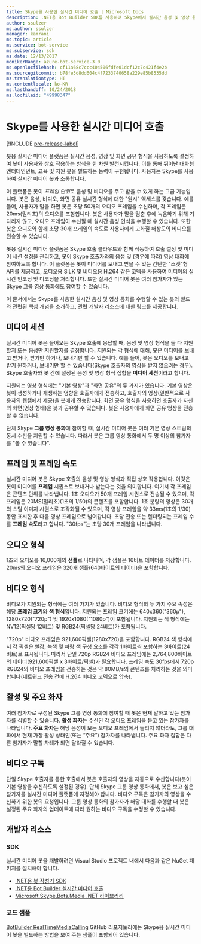 ```yaml
---
title: Skype를 사용한 실시간 미디어 호출 | Microsoft Docs
description: .NET용 Bot Builder SDK를 사용하여 Skype에서 실시간 음성 및 영상 통화를 수행할 수 있는 봇을 빌드할 때 필요한 핵심 개념을 이해합니다.
author: ssulzer
ms.author: ssulzer
manager: kamrani
ms.topic: article
ms.service: bot-service
ms.subservice: sdk
ms.date: 12/13/2017
monikerRange: azure-bot-service-3.0
ms.openlocfilehash: cf11a68c7ccc404506fdfe01dcf12c7c421f4e2b
ms.sourcegitcommit: b78fe3d8dd604c4f7233740658a229e85b8535dd
ms.translationtype: HT
ms.contentlocale: ko-KR
ms.lasthandoff: 10/24/2018
ms.locfileid: "49998347"
---
```

# <a name="real-time-media-calling-with-skype"></a>Skype를 사용한 실시간 미디어 호출

[!INCLUDE [pre-release-label](../includes/pre-release-label-v3.md)]

봇용 실시간 미디어 플랫폼은 실시간 음성, 영상 및 화면 공유 형식을 사용하도록 설정하여 봇이 사용자와 상호 작용하는 방식을 한 차원 발전시킵니다. 이를 통해 뛰어난 대화형 엔터테인먼트, 교육 및 지원 봇을 빌드하는 능력이 구현됩니다. 사용자는 Skype를 사용하여 실시간 미디어 봇과 소통합니다.

이 플랫폼은 봇이 *프레임 단위*로 음성 및 비디오를 주고 받을 수 있게 하는 고급 기능입니다. 봇은 음성, 비디오, 화면 공유 실시간 형식에 대한 "원시" 액세스를 갖습니다. 예를 들어, 사용자가 말을 하면 봇은 초당 50개의 오디오 프레임을 수신하며, 각 프레임은 20ms(밀리초)의 오디오를 포함합니다. 봇은 사용자가 말을 멈춘 후에 녹음하기 위해 기다리지 않고, 오디오 프레임이 수신될 때 실시간 음성 인식을 수행할 수 있습니다. 또한 봇은 오디오와 함께 초당 30개 프레임의 속도로 사용자에게 고화질 해상도의 비디오를 전송할 수 있습니다.

봇용 실시간 미디어 플랫폼은 Skype 호출 클라우드와 함께 작동하여 호출 설정 및 미디어 세션 설정을 관리하고, 봇이 Skype 호출자와의 음성 및 (경우에 따라) 영상 대화에 참여하도록 합니다. 이 플랫폼은 봇이 미디어를 보내고 받을 수 있는 간단한 "소켓"형 API를 제공하고, 오디오용 SILK 및 비디오용 H.264 같은 코덱을 사용하여 미디어의 실시간 인코딩 및 디코딩을 처리합니다. 또한 실시간 미디어 봇은 여러 참가자가 있는 Skype 그룹 영상 통화에도 참여할 수 있습니다.

이 문서에서는 Skype를 사용한 실시간 음성 및 영상 통화를 수행할 수 있는 봇의 빌드와 관련된 핵심 개념을 소개하고, 관련 개발자 리소스에 대한 링크를 제공합니다.

## <a name="media-session"></a>미디어 세션
실시간 미디어 봇은 들어오는 Skype 호출에 응답할 때, 음성 및 영상 형식을 둘 다 지원할지 또는 음성만 지원할지를 결정합니다. 지원되는 각 형식에 대해, 봇은 미디어를 보내고 받거나, 받기만 하거나, 보내기만 할 수 있습니다. 예를 들어, 봇은 오디오를 보내고 받기 원하거나, 보내기만 할 수 있습니다(Skype 호출자의 영상을 받지 않으려는 경우). Skype 호출자와 봇 간에 설정된 음성 및 영상 형식 집합을 **미디어 세션**이라고 합니다.

지원되는 영상 형식에는 "기본 영상"과 "화면 공유"의 두 가지가 있습니다. 기본 영상은 봇이 생성하거나 재생하는 영향을 호출자에게 전송하고, 호출자의 영상(일반적으로 사용자의 웹캠에서 제공)을 봇에게 전송합니다. 화면 공유 형식을 사용하면 호출자가 자신의 화면(영상 형태)을 봇과 공유할 수 있습니다. 봇은 사용자에게 화면 공유 영상을 전송할 수 없습니다.

단체 Skype **그룹 영상 통화**에 참여할 때, 실시간 미디어 봇은 여러 기본 영상 스트림의 동시 수신을 지원할 수 있습니다. 따라서 봇은 그룹 영상 통화에서 두 명 이상의 참가자를 "볼 수 있습니다".

## <a name="frames-and-frame-rate"></a>프레임 및 프레임 속도
실시간 미디어 봇은 Skype 호출의 음성 및 영상 형식과 직접 상호 작용합니다. 이것은 봇이 미디어를 **프레임** 시퀀스로 보내거나 받는다는 것을 의미합니다. 여기서 각 프레임은 콘텐츠 단위를 나타냅니다. 1초 오디오가 50개 프레임 시퀀스로 전송될 수 있으며, 각 프레임은 20MS(밀리초)(1초의 1/50)의 콘텐츠를 포함합니다. 1초 분량의 영상은 30개의 스틸 이미지 시퀀스로 조각화될 수 있으며, 각 영상 프레임을 약 33ms(1초의 1/30) 동안 표시한 후 다음 영상 프레임으로 넘어갑니다. 초당 전송 또는 렌더링되는 프레임 수를 **프레임 속도**라고 합니다. "30fps"는 초당 30개 프레임을 나타냅니다.

## <a name="audio-format"></a>오디오 형식
1초의 오디오를 16,000개의 **샘플**로 나타내며, 각 샘플은 16비트 데이터를 저장합니다. 20ms의 오디오 프레임은 320개 샘플(640바이트의 데이터)을 포함합니다.

## <a name="video-format"></a>비디오 형식
비디오가 지원되는 형식에는 여러 가지가 있습니다. 비디오 형식의 두 가지 주요 속성은 해당 **프레임 크기**와 **색 형식**입니다. 지원되는 프레임 크기에는 640x360("360p"), 1280x720("720p") 및 1920x1080("1080p")이 포함됩니다. 지원되는 색 형식에는 NV12(픽셀당 12비트) 및 RGB24(픽셀당 24비트)가 포함됩니다.

"720p" 비디오 프레임은 921,600픽셀(1280x720)을 포함합니다. RGB24 색 형식에서 각 픽셀은 빨강, 녹색 및 파랑 색 구성 요소를 각각 1바이트씩 포함하는 3바이트(24비트)로 표시됩니다. 따라서 단일 720p RGB24 비디오 프레임에는 2,764,800바이트의 데이터(921,600픽셀 x 3바이트/픽셀)가 필요합니다. 프레임 속도 30fps에서 720p RGB24의 비디오 프레임을 전송하는 것은 약 80MB/s의 콘텐츠를 처리하는 것을 의미합니다(네트워크 전송 전에 H.264 비디오 코덱으로 압축).

## <a name="active-and-dominant-speakers"></a>활성 및 주요 화자
여러 참가자로 구성된 Skype 그룹 영상 통화에 참여할 때 봇은 현재 말하고 있는 참가자를 식별할 수 있습니다. **활성 화자**는 수신된 각 오디오 프레임을 듣고 있는 참가자를 나타냅니다. **주요 화자**는 해당 음성이 모든 오디오 프레임에서 들리지 않더라도, 그룹 대화에서 현재 가장 활성 상태인(또는 “주요”) 참가자를 나타냅니다. 주요 화자 집합은 다른 참가자가 말할 차례가 되면 달라질 수 있습니다.

## <a name="video-subscription"></a>비디오 구독
단일 Skype 호출자를 통한 호출에서 봇은 호출자의 영상을 자동으로 수신합니다(봇이 기본 영상을 수신하도록 설정된 경우). 단체 Skype 그룹 영상 통화에서, 봇은 보고 싶은 참가자를 실시간 미디어 플랫폼에 지정해야 합니다. 비디오 구독은 참가자의 영상을 수신하기 위한 봇의 요청입니다. 그룹 영상 통화의 참가자가 해당 대화를 수행할 때 봇은 설정된 주요 화자의 업데이트에 따라 원하는 비디오 구독을 수정할 수 있습니다.

## <a name="developer-resources"></a>개발자 리소스 

### <a name="sdks"></a>SDK

실시간 미디어 봇을 개발하려면 Visual Studio 프로젝트 내에서 다음과 같은 NuGet 패키지를 설치해야 합니다.

- [.NET용 봇 작성기 SDK](bot-builder-dotnet-overview.md)
- [.NET용 Bot Builder 실시간 미디어 호출](https://www.nuget.org/packages?q=Bot.Builder.RealTimeMediaCalling)
- [Microsoft.Skype.Bots.Media .NET 라이브러리](https://www.nuget.org/packages?q=Microsoft.Skype.Bots.Media)

### <a name="code-samples"></a>코드 샘플

[BotBuilder RealTimeMediaCalling](https://github.com/Microsoft/BotBuilder-RealTimeMediaCalling) GitHub 리포지토리에는 Skype용 실시간 미디어 봇을 빌드하는 방법을 보여 주는 샘플이 포함되어 있습니다.
